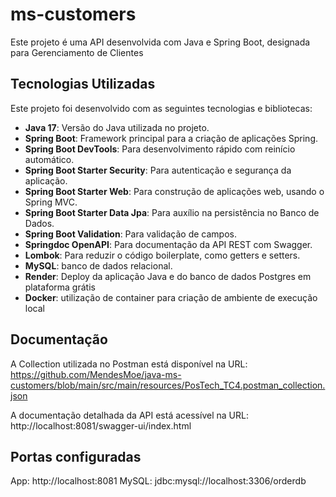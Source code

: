 #  ms-customers 

Este projeto é uma API desenvolvida com Java e Spring Boot, designada para Gerenciamento de Clientes

## Tecnologias Utilizadas

Este projeto foi desenvolvido com as seguintes tecnologias e bibliotecas:

- **Java 17**: Versão do Java utilizada no projeto.
- **Spring Boot**: Framework principal para a criação de aplicações Spring.
- **Spring Boot DevTools**: Para desenvolvimento rápido com reinício automático.
- **Spring Boot Starter Security**: Para autenticação e segurança da aplicação.
- **Spring Boot Starter Web**: Para construção de aplicações web, usando o Spring MVC.
- **Spring Boot Starter Data Jpa**: Para auxílio na persistência no Banco de Dados.
- **Spring Boot Validation**: Para validação de campos.
- **Springdoc OpenAPI**: Para documentação da API REST com Swagger.
- **Lombok**: Para reduzir o código boilerplate, como getters e setters.
- **MySQL**: banco de dados relacional.
- **Render**: Deploy da aplicação Java e do banco de dados Postgres em plataforma grátis
- **Docker**: utilização de container para criação de ambiente de execução local

## Documentação
A Collection utilizada no Postman está disponível na URL:
https://github.com/MendesMoe/java-ms-customers/blob/main/src/main/resources/PosTech_TC4.postman_collection.json

A documentação detalhada da API está acessível na URL:
http://localhost:8081/swagger-ui/index.html

## Portas configuradas

App: http://localhost:8081
MySQL: jdbc:mysql://localhost:3306/orderdb